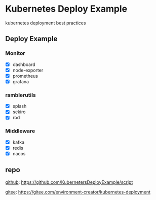 Kubernetes Deploy Example
===
kubernetes deployment best practices

## Deploy Example

### Monitor

- [x] dashboard
- [x] node-exporter
- [x] prometheus
- [x] grafana

### ramblerutils

- [x] splash
- [x] sekiro
- [x] rod

### Middleware

- [x] kafka
- [x] redis
- [x] nacos

## repo

[github](https://github.com/KubernetersDeployExample/script): https://github.com/KubernetersDeployExample/script

[gitee](https://gitee.com/environment-creator/kubernetes-deployment): https://gitee.com/environment-creator/kubernetes-deployment
